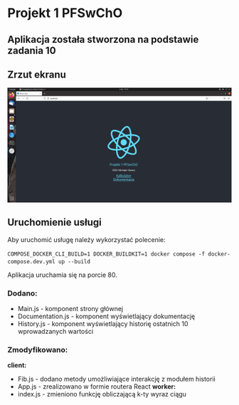 # Projekt 1 PFSwChO

## Aplikacja została stworzona na podstawie zadania 10

## Zrzut ekranu
![image](Screenshot.png "Screenshot")

## Uruchomienie usługi
Aby uruchomić usługę należy wykorzystać polecenie:

`COMPOSE_DOCKER_CLI_BUILD=1 DOCKER_BUILDKIT=1 docker compose -f docker-compose.dev.yml up --build`

Aplikacja uruchamia się na porcie 80.

### Dodano:
- Main.js - komponent strony głównej
- Documentation.js - komponent wyświetlający dokumentację
- History.js - komponent wyświetlający historię ostatnich 10 wprowadzanych wartości
           
### Zmodyfikowano:
**client:**
- Fib.js - dodano metody umożliwiające interakcję z modułem historii
- App.js - zrealizowano w formie routera React
**worker:**
- index.js - zmieniono funkcję obliczającą k-ty wyraz ciągu




